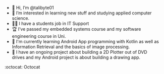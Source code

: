 - 👋 Hi, I’m @talibyte01
- 👀 I’m interested in learning new stuff and studying applied computer science.
- 👩‍💻 I have a students job in IT Support
- :trophy:  I’ve passed my embedded systems course and my software engineering course in Uni.
- 🌱 I'm currently learning Android App programming with Kotlin as well as Information Retrieval and the basics of image processing.
- 👥 I have an ongoing project about building a 2D Plotter out of DVD drives and my Android project is about building a drawing app.

:octocat: Octocat
<!---
talibyte01/talibyte01 is a ✨ special ✨ repository because its `README.md` (this file) appears on your GitHub profile.
You can click the Preview link to take a look at your changes.
--->
